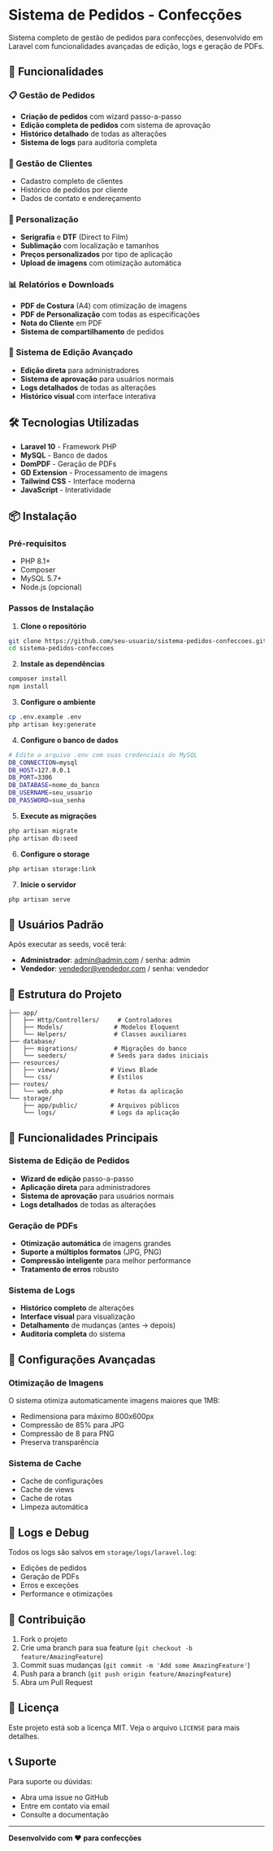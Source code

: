 # Sistema de Pedidos - Confecções

Sistema completo de gestão de pedidos para confecções, desenvolvido em Laravel com funcionalidades avançadas de edição, logs e geração de PDFs.

## 🚀 Funcionalidades

### 📋 Gestão de Pedidos
- **Criação de pedidos** com wizard passo-a-passo
- **Edição completa de pedidos** com sistema de aprovação
- **Histórico detalhado** de todas as alterações
- **Sistema de logs** para auditoria completa

### 👥 Gestão de Clientes
- Cadastro completo de clientes
- Histórico de pedidos por cliente
- Dados de contato e endereçamento

### 🎨 Personalização
- **Serigrafia** e **DTF** (Direct to Film)
- **Sublimação** com localização e tamanhos
- **Preços personalizados** por tipo de aplicação
- **Upload de imagens** com otimização automática

### 📊 Relatórios e Downloads
- **PDF de Costura** (A4) com otimização de imagens
- **PDF de Personalização** com todas as especificações
- **Nota do Cliente** em PDF
- **Sistema de compartilhamento** de pedidos

### 🔧 Sistema de Edição Avançado
- **Edição direta** para administradores
- **Sistema de aprovação** para usuários normais
- **Logs detalhados** de todas as alterações
- **Histórico visual** com interface interativa

## 🛠️ Tecnologias Utilizadas

- **Laravel 10** - Framework PHP
- **MySQL** - Banco de dados
- **DomPDF** - Geração de PDFs
- **GD Extension** - Processamento de imagens
- **Tailwind CSS** - Interface moderna
- **JavaScript** - Interatividade

## 📦 Instalação

### Pré-requisitos
- PHP 8.1+
- Composer
- MySQL 5.7+
- Node.js (opcional)

### Passos de Instalação

1. **Clone o repositório**
```bash
git clone https://github.com/seu-usuario/sistema-pedidos-confeccoes.git
cd sistema-pedidos-confeccoes
```

2. **Instale as dependências**
```bash
composer install
npm install
```

3. **Configure o ambiente**
```bash
cp .env.example .env
php artisan key:generate
```

4. **Configure o banco de dados**
```bash
# Edite o arquivo .env com suas credenciais do MySQL
DB_CONNECTION=mysql
DB_HOST=127.0.0.1
DB_PORT=3306
DB_DATABASE=nome_do_banco
DB_USERNAME=seu_usuario
DB_PASSWORD=sua_senha
```

5. **Execute as migrações**
```bash
php artisan migrate
php artisan db:seed
```

6. **Configure o storage**
```bash
php artisan storage:link
```

7. **Inicie o servidor**
```bash
php artisan serve
```

## 🔐 Usuários Padrão

Após executar as seeds, você terá:
- **Administrador**: admin@admin.com / senha: admin
- **Vendedor**: vendedor@vendedor.com / senha: vendedor

## 📁 Estrutura do Projeto

```
├── app/
│   ├── Http/Controllers/     # Controladores
│   ├── Models/              # Modelos Eloquent
│   └── Helpers/             # Classes auxiliares
├── database/
│   ├── migrations/          # Migrações do banco
│   └── seeders/            # Seeds para dados iniciais
├── resources/
│   ├── views/              # Views Blade
│   └── css/                # Estilos
├── routes/
│   └── web.php             # Rotas da aplicação
└── storage/
    ├── app/public/         # Arquivos públicos
    └── logs/               # Logs da aplicação
```

## 🎯 Funcionalidades Principais

### Sistema de Edição de Pedidos
- **Wizard de edição** passo-a-passo
- **Aplicação direta** para administradores
- **Sistema de aprovação** para usuários normais
- **Logs detalhados** de todas as alterações

### Geração de PDFs
- **Otimização automática** de imagens grandes
- **Suporte a múltiplos formatos** (JPG, PNG)
- **Compressão inteligente** para melhor performance
- **Tratamento de erros** robusto

### Sistema de Logs
- **Histórico completo** de alterações
- **Interface visual** para visualização
- **Detalhamento** de mudanças (antes → depois)
- **Auditoria completa** do sistema

## 🔧 Configurações Avançadas

### Otimização de Imagens
O sistema otimiza automaticamente imagens maiores que 1MB:
- Redimensiona para máximo 800x600px
- Compressão de 85% para JPG
- Compressão de 8 para PNG
- Preserva transparência

### Sistema de Cache
- Cache de configurações
- Cache de views
- Cache de rotas
- Limpeza automática

## 📝 Logs e Debug

Todos os logs são salvos em `storage/logs/laravel.log`:
- Edições de pedidos
- Geração de PDFs
- Erros e exceções
- Performance e otimizações

## 🤝 Contribuição

1. Fork o projeto
2. Crie uma branch para sua feature (`git checkout -b feature/AmazingFeature`)
3. Commit suas mudanças (`git commit -m 'Add some AmazingFeature'`)
4. Push para a branch (`git push origin feature/AmazingFeature`)
5. Abra um Pull Request

## 📄 Licença

Este projeto está sob a licença MIT. Veja o arquivo `LICENSE` para mais detalhes.

## 📞 Suporte

Para suporte ou dúvidas:
- Abra uma issue no GitHub
- Entre em contato via email
- Consulte a documentação

---

**Desenvolvido com ❤️ para confecções**